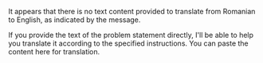 It appears that there is no text content provided to translate from Romanian to English, as indicated by the message.

If you provide the text of the problem statement directly, I'll be able to help you translate it according to the specified instructions. You can paste the content here for translation.